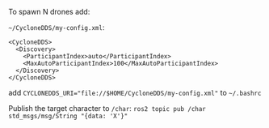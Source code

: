 To spawn N drones add:

`~/CycloneDDS/my-config.xml`:

```
<CycloneDDS>
  <Discovery>
    <ParticipantIndex>auto</ParticipantIndex>
    <MaxAutoParticipantIndex>100</MaxAutoParticipantIndex>
  </Discovery>
</CycloneDDS>
```

add `CYCLONEDDS_URI="file://$HOME/CycloneDDS/my-config.xml"` to `~/.bashrc`

Publish the target character to `/char`: `ros2 topic pub /char std_msgs/msg/String "{data: 'X'}"`
